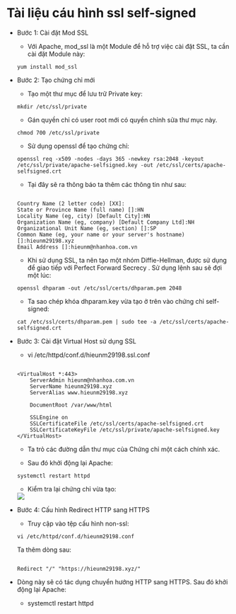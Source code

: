 # Tài liệu cáu hình ssl self-signed

- Bước 1: Cài đặt Mod SSL

    - Với Apache, mod_ssl là một Module để hỗ trợ việc cài đặt SSL, ta cần cài đặt Module này:

    ` yum install mod_ssl `

- Bước 2: Tạo chứng chỉ mới

    - Tạo một thư mục để lưu trữ Private key:

    ` mkdir /etc/ssl/private `

    - Gán quyền chỉ có user root mới có quyền chỉnh sửa thư mục này.
    
    ` chmod 700 /etc/ssl/private `

    - Sử dụng openssl để tạo chứng chỉ:

    ` openssl req -x509 -nodes -days 365 -newkey rsa:2048 -keyout /etc/ssl/private/apache-selfsigned.key -out /etc/ssl/certs/apache-selfsigned.crt `

    - Tại đây sẽ ra thông báo ta thêm các thông tin như sau:

    ```

    Country Name (2 letter code) [XX]:
    State or Province Name (full name) []:HN
    Locality Name (eg, city) [Default City]:HN 
    Organization Name (eg, company) [Default Company Ltd]:NH
    Organizational Unit Name (eg, section) []:SP
    Common Name (eg, your name or your server's hostname) []:hieunm29198.xyz
    Email Address []:hieunm@nhanhoa.com.vn

    ```

    - Khi sử dụng SSL, ta nên tạo một nhóm Diffie-Hellman, được sử dụng để giao tiếp với Perfect Forward Secrecy . Sử dụng lệnh sau sẽ đợi một lúc:

    ` openssl dhparam -out /etc/ssl/certs/dhparam.pem 2048 `

    - Ta sao chép khóa dhparam.key vừa tạo ở trên vào chứng chỉ self-signed:
    
    ` cat /etc/ssl/certs/dhparam.pem | sudo tee -a /etc/ssl/certs/apache-selfsigned.crt `

- Bước 3: Cài đặt Virtual Host sử dụng SSL

    - vi /etc/httpd/conf.d/hieunm29198.ssl.conf

    ```

    <VirtualHost *:443>
        ServerAdmin hieunm@nhanhoa.com.vn
        ServerName hieunm29198.xyz
        ServerAlias www.hieunm29198.xyz

        DocumentRoot /var/www/html

        SSLEngine on
        SSLCertificateFile /etc/ssl/certs/apache-selfsigned.crt
        SSLCertificateKeyFile /etc/ssl/private/apache-selfsigned.key
    </VirtualHost>

    ```

    - Ta trỏ các đường dẫn thư mục của Chứng chỉ một cách chính xác.

    - Sau đó khởi động lại Apache:

    ` systemctl restart httpd `

    - Kiểm tra lại chứng chỉ vừa tạo:

    <img src="https://image.prntscr.com/image/XFLCKSJtQ5KVofQ0Hcz2mQ.png">

- Bước 4: Cấu hình Redirect HTTP sang HTTPS

    - Truy cập vào tệp cấu hình non-ssl:

    ` vi /etc/httpd/conf.d/hieunm29198.conf `

    Ta thêm dòng sau:

    ```

    Redirect "/" "https://hieunm29198.xyz/"

    ```

- Dòng này sẽ có tác dụng chuyển hướng HTTP sang HTTPS. Sau đó khởi động lại Apache:

    - systemctl restart httpd